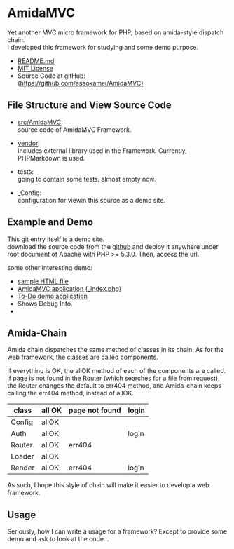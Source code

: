 AmidaMVC
========

Yet another MVC micro framework for PHP, based on amida-style dispatch chain.  
I developed this framework for studying and some demo purpose.

*   [README.md](README.md)
*   [MIT License](LICENSE.txt)
*   Source Code at gitHub:    
    [(https://github.com/asaokamei/AmidaMVC)](https://github.com/asaokamei/AmidaMVC)

File Structure and View Source Code
-----------------------------------

*   [src/AmidaMVC](src/AmidaMVC/README.md):  
    source code of AmidaMVC Framework.

*   [vendor](vendor/README.md):  
    includes external library used in the Framework.
    Currently, PHPMarkdown is used.

*   tests:  
    going to contain some tests. almost empty now. 

*   _Config:   
    configuration for viewin this source as a demo site.

Example and Demo
----------------

This git entry itself is a demo site.  
download the source code from the [github](https://github.com/asaokamei/AmidaMVC) 
and deploy it anywhere under root document of Apache with PHP >= 5.3.0. Then, access the url. 

some other interesting demo: 

*   [sample HTML file](example.html)
*   [AmidaMVC application (_index.php)](indexView)
*   [To-Do demo application](todo/list)
*   <?php echo ( $_site['mode'] == '_dev' ) ? 'Login (already logged in...)' : '[Login for Developer\'s Mode](_dev/)'; ?>  
    Shows Debug Info. 
*   <?php echo ( $_site['mode'] == '_dev' ) ? '[Logout](_logout/)' : 'Logout (not logged in...)'; ?>

Amida-Chain
-----------

Amida chain dispatches the same method of classes in its chain. 
As for the web framework, the classes are called components. 


If everything is OK, the allOK method of each of the components are called. 
if page is not found in the Router (which searches for a file from request), 
the Router changes the default to err404 method, and Amida-chain keeps 
calling the err404 method, instead of allOK. 


class  | all OK  | page not found | login  |
-------|---------|----------------|--------|
Config |  allOK  |                |        |
Auth   |  allOK  |                | login  |
Router |  allOK  |    err404      |        |
Loader |  allOK  |                |        |
Render |  allOK  |    err404      | login  |


As such, I hope this style of chain will make it easier to develop a 
web framework. 

Usage
-----

Seriously, how I can write a usage for a framework?
Except to provide some demo and ask to look at the code...


